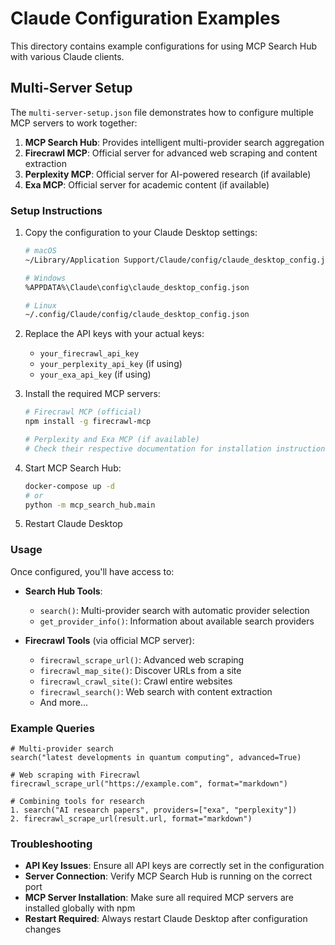 # Claude Configuration Examples

This directory contains example configurations for using MCP Search Hub with various Claude clients.

## Multi-Server Setup

The `multi-server-setup.json` file demonstrates how to configure multiple MCP servers to work together:

1. **MCP Search Hub**: Provides intelligent multi-provider search aggregation
2. **Firecrawl MCP**: Official server for advanced web scraping and content extraction
3. **Perplexity MCP**: Official server for AI-powered research (if available)
4. **Exa MCP**: Official server for academic content (if available)

### Setup Instructions

1. Copy the configuration to your Claude Desktop settings:
   ```bash
   # macOS
   ~/Library/Application Support/Claude/config/claude_desktop_config.json
   
   # Windows
   %APPDATA%\Claude\config\claude_desktop_config.json
   
   # Linux
   ~/.config/Claude/config/claude_desktop_config.json
   ```

2. Replace the API keys with your actual keys:
   - `your_firecrawl_api_key`
   - `your_perplexity_api_key` (if using)
   - `your_exa_api_key` (if using)

3. Install the required MCP servers:
   ```bash
   # Firecrawl MCP (official)
   npm install -g firecrawl-mcp
   
   # Perplexity and Exa MCP (if available)
   # Check their respective documentation for installation instructions
   ```

4. Start MCP Search Hub:
   ```bash
   docker-compose up -d
   # or
   python -m mcp_search_hub.main
   ```

5. Restart Claude Desktop

### Usage

Once configured, you'll have access to:

- **Search Hub Tools**:
  - `search()`: Multi-provider search with automatic provider selection
  - `get_provider_info()`: Information about available search providers

- **Firecrawl Tools** (via official MCP server):
  - `firecrawl_scrape_url()`: Advanced web scraping
  - `firecrawl_map_site()`: Discover URLs from a site
  - `firecrawl_crawl_site()`: Crawl entire websites
  - `firecrawl_search()`: Web search with content extraction
  - And more...

### Example Queries

```
# Multi-provider search
search("latest developments in quantum computing", advanced=True)

# Web scraping with Firecrawl
firecrawl_scrape_url("https://example.com", format="markdown")

# Combining tools for research
1. search("AI research papers", providers=["exa", "perplexity"])
2. firecrawl_scrape_url(result.url, format="markdown")
```

### Troubleshooting

- **API Key Issues**: Ensure all API keys are correctly set in the configuration
- **Server Connection**: Verify MCP Search Hub is running on the correct port
- **MCP Server Installation**: Make sure all required MCP servers are installed globally with npm
- **Restart Required**: Always restart Claude Desktop after configuration changes